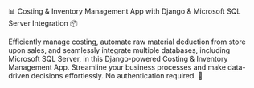 📊 Costing & Inventory Management App with Django & Microsoft SQL Server Integration 📦

Efficiently manage costing, automate raw material deduction from store upon sales, and seamlessly integrate multiple databases, including Microsoft SQL Server, in this Django-powered Costing & Inventory Management App. Streamline your business processes and make data-driven decisions effortlessly. No authentication required. 🚀
